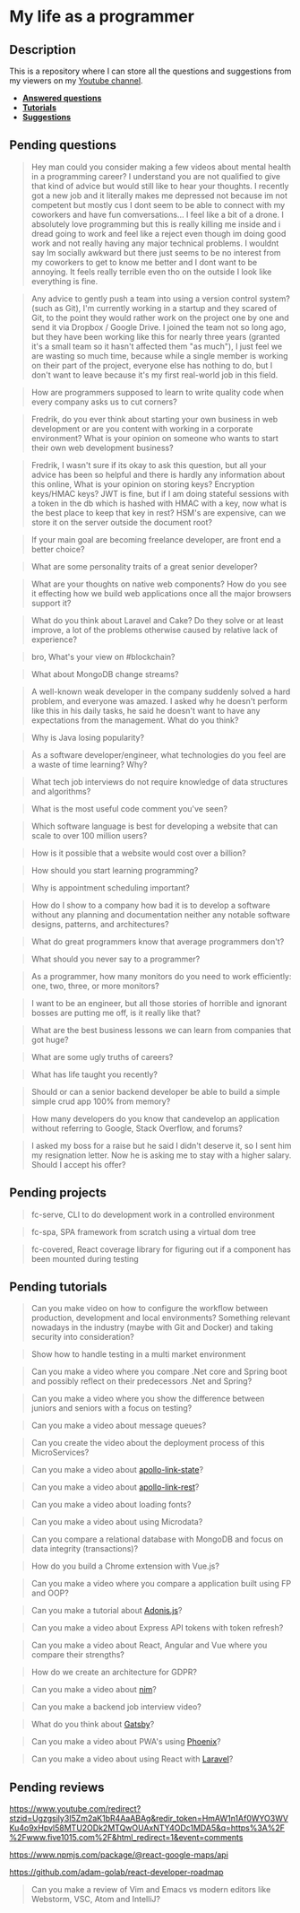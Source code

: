 # My life as a programmer

## Description

This is a repository where I can store all the 
questions and suggestions from my viewers on my [Youtube channel](https://www.youtube.com/user/Fidde12345).

* **[Answered questions](https://www.youtube.com/playlist?list=PLBAZWBMYeVYjXogYQDd1rwVI0c5YoioqU)**
* **[Tutorials](./tutorials.md)**
* **[Suggestions](./suggestions.md)**

## Pending questions

> Hey man could you consider making a few videos about mental health in a programming career? I understand you are not qualified to give that kind of advice but would still like to hear your thoughts. I recently got a new job and it literally makes me depressed not because im not competent but mostly cus I dont seem to be able to connect with my coworkers and have fun comversations... I feel like a bit of a drone. I absolutely love programming but this is really killing me inside and i dread going to work and feel like a reject even though im doing good work and not really having any major technical problems. I wouldnt say Im socially awkward but there just seems to be no interest from my coworkers to get to know me better and I dont want to be annoying. It feels really terrible even tho on the outside I look like everything is fine.

> Any advice to gently push a team into using a version control system? (such as Git), I'm currently working in a startup and they scared of Git, to the point they would rather work on the project one by one and send it via Dropbox / Google Drive.
I joined the team not so long ago, but they have been working like this for nearly three years (granted it's a small team so it hasn't affected them "as much"), I just feel we are wasting so much time, because while a single member is working on their part of the project, everyone else has nothing to do, but I don't want to leave because it's my first real-world job in this field.

> How are programmers supposed to learn to write quality code when every company asks us to cut corners?

> Fredrik, do you ever think about starting your own business in web development or are you content with working in a corporate environment? What is your opinion on someone who wants to start their own web development business?

> Fredrik, I wasn't sure if its okay to ask this question, but all your advice has been so helpful and there is hardly any information about this online, What is your opinion on storing keys? Encryption keys/HMAC keys?
JWT is fine, but if I am doing stateful sessions with a token in the db which is hashed with HMAC with a key, now what is the best place to keep that key in rest? HSM's are expensive, can we store it on the server outside the document root?

> If your main goal are becoming freelance developer, are front end a better choice?

> What are some personality traits of a great senior developer?

> What are your thoughts on native web components? How do you see it effecting how we build web applications once all the major browsers support it?

> What do you think about Laravel and Cake? Do they solve or at least improve, a lot of the problems otherwise caused by relative lack of experience?

> bro, What's your view on #blockchain?

> What about MongoDB change streams?

> A well-known weak developer in the company suddenly solved a hard problem, and everyone was amazed. I asked why he doesn't perform like this in his daily tasks, he said he doesn't want to have any expectations from the management. What do you think?

> Why is Java losing popularity?

> As a software developer/engineer, what technologies do you feel are a waste of time learning? Why?

> What tech job interviews do not require knowledge of data structures and algorithms?

> What is the most useful code comment you've seen?

> Which software language is best for developing a website that can scale to over 100 million users?

> How is it possible that a website would cost over a billion?

> How should you start learning programming?

> Why is appointment scheduling important?

> How do I show to a company how bad it is to develop a software without any planning and documentation neither any notable software designs, patterns, and architectures?

> What do great programmers know that average programmers don't?

> What should you never say to a programmer?

> As a programmer, how many monitors do you need to work efficiently: one, two, three, or more monitors?

> I want to be an engineer, but all those stories of horrible and ignorant bosses are putting me off, is it really like that?

> What are the best business lessons we can learn from companies that got huge?

> What are some ugly truths of careers?

> What has life taught you recently?

> Should or can a senior backend developer be able to build a simple simple crud app 100% from memory?

> How many developers do you know that candevelop an application without referring to Google, Stack Overflow, and forums?

> I asked my boss for a raise but he said I didn't deserve it, so I sent him my resignation letter. Now he is asking me to stay with a higher salary. Should I accept his offer?

## Pending projects

> fc-serve, CLI to do development work in a controlled environment

> fc-spa, SPA framework from scratch using a virtual dom tree

> fc-covered, React coverage library for figuring out if a component has been mounted during testing

## Pending tutorials

> Can you make video on how to configure the workflow between production, development and local environments? Something relevant nowadays in the industry (maybe with Git and Docker) and taking security into consideration?

> Show how to handle testing in a multi market environment

> Can you make a video where you compare .Net core and Spring boot and possibly reflect on their predecessors .Net and Spring?

> Can you make a video where you show the difference between juniors and seniors with a focus on testing?

> Can you make a video about message queues?

> Can you create the video about the deployment process of this MicroServices?

> Can you make a video about [apollo-link-state](https://www.apollographql.com/docs/link/links/state.html)?

> Can you make a video about [apollo-link-rest](https://www.apollographql.com/docs/link/links/rest.html)?

> Can you make a video about loading fonts?

> Can you make a video about using Microdata?

> Can you compare a relational database with MongoDB and focus on data integrity (transactions)?

> How do you build a Chrome extension with Vue.js?

> Can you make a video where you compare a application built using FP and OOP?

> Can you make a tutorial about [Adonis.js](https://adonisjs.com/)?

> Can you make a video about Express API tokens with token refresh?

> Can you make a video about React, Angular and Vue where you compare their strengths?

> How do we create an architecture for GDPR?

> Can you make a video about [nim](https://nim-lang.org/)?

> Can you make a backend job interview video?

> What do you think about [Gatsby](https://www.gatsbyjs.org/docs/)?

> Can you make a video about PWA's using [Phoenix](http://phoenixframework.org)?

> Can you make a video about using React with [Laravel](https://laravel.com/)?

## Pending reviews

https://www.youtube.com/redirect?stzid=Ugzgsily3I5Zm2aK1bR4AaABAg&redir_token=HmAW1n1Af0WYO3WVKu4o9xHpvl58MTU2ODk2MTQwOUAxNTY4ODc1MDA5&q=https%3A%2F%2Fwww.five1015.com%2F&html_redirect=1&event=comments

https://www.npmjs.com/package/@react-google-maps/api

https://github.com/adam-golab/react-developer-roadmap

> Can you make a review of Vim and Emacs vs modern editors like Webstorm, VSC, Atom and IntelliJ?
